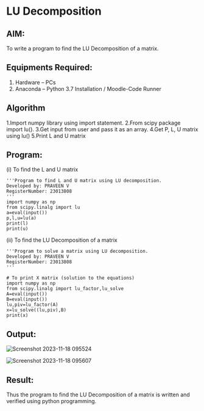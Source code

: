 # LU Decomposition 

## AIM:
To write a program to find the LU Decomposition of a matrix.

## Equipments Required:
1. Hardware – PCs
2. Anaconda – Python 3.7 Installation / Moodle-Code Runner

## Algorithm 
1.Import numpy library using import statement.
2.From scipy package import lu().
3.Get input from user and pass it as an array.
4.Get P, L, U matrix using lu()
5.Print L and U matrix

## Program:
(i) To find the L and U matrix
```
'''Program to find L and U matrix using LU decomposition.
Developed by: PRAVEEN V
RegisterNumber: 23013808
'''
import numpy as np
from scipy.linalg import lu
a=eval(input())
p,l,u=lu(a)
print(l)
print(u)
```
(ii) To find the LU Decomposition of a matrix
```
'''Program to solve a matrix using LU decomposition.
Developed by: PRAVEEN V
RegisterNumber: 23013808
'''

# To print X matrix (solution to the equations)
import numpy as np
from scipy.linalg import lu_factor,lu_solve
A=eval(input())
B=eval(input())
lu,piv=lu_factor(A)
x=lu_solve((lu,piv),B)
print(x)
```
## Output:
![Screenshot 2023-11-18 095524](https://github.com/praveenv23013808/LU-Decomposition/assets/145824728/a4fa8fa2-0017-49f8-83d2-8d43117da1c1)

![Screenshot 2023-11-18 095607](https://github.com/praveenv23013808/LU-Decomposition/assets/145824728/f3360c6e-d9a8-40ab-9283-bbc59f324b41)

## Result:
Thus the program to find the LU Decomposition of a matrix is written and verified using python programming.

